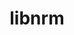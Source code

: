 ---
title: "libnrm"
layout: cache
categories: [package, develop-2025-03-02]
meta: {"compilers": ["cce@=18.0.0", "gcc@=11.4.0", "oneapi@=2024.2.1"], "num_specs": 4, "num_specs_by_stack": {"e4s": 1, "e4s-cray-rhel": 1, "e4s-neoverse-v2": 1, "e4s-oneapi": 1, "root": 4}, "oss": ["rhel8", "ubuntu22.04"], "platforms": ["linux"], "stacks": ["e4s", "e4s-cray-rhel", "e4s-neoverse-v2", "e4s-oneapi", "root"], "targets": ["neoverse_v2", "x86_64_v3"], "versions": ["0.1.0"]}
spec_details: [{"compiler": "gcc@=11.4.0", "hash": "btwysezcrp6h5mdkflq7ekjfp6ijrazg", "os": "ubuntu22.04", "platform": "linux", "size": "-", "stacks": ["e4s", "root"], "target": "x86_64_v3", "variants": ["build_system=autotools"], "versions": ["0.1.0"]}, {"compiler": "gcc@=11.4.0", "hash": "ml2qpomyarprpaswb7quubl6y4lej6t7", "os": "ubuntu22.04", "platform": "linux", "size": "-", "stacks": ["e4s-neoverse-v2", "root"], "target": "neoverse_v2", "variants": ["build_system=autotools"], "versions": ["0.1.0"]}, {"compiler": "cce@=18.0.0", "hash": "no5smmzug4s5sdzudzgzipgyab2xjozb", "os": "rhel8", "platform": "linux", "size": "-", "stacks": ["e4s-cray-rhel", "root"], "target": "x86_64_v3", "variants": ["build_system=autotools"], "versions": ["0.1.0"]}, {"compiler": "oneapi@=2024.2.1", "hash": "ttyid25gyjgi4jlicssgmfwn5ssl3aeq", "os": "ubuntu22.04", "platform": "linux", "size": "-", "stacks": ["e4s-oneapi", "root"], "target": "x86_64_v3", "variants": ["build_system=autotools"], "versions": ["0.1.0"]}]
---
